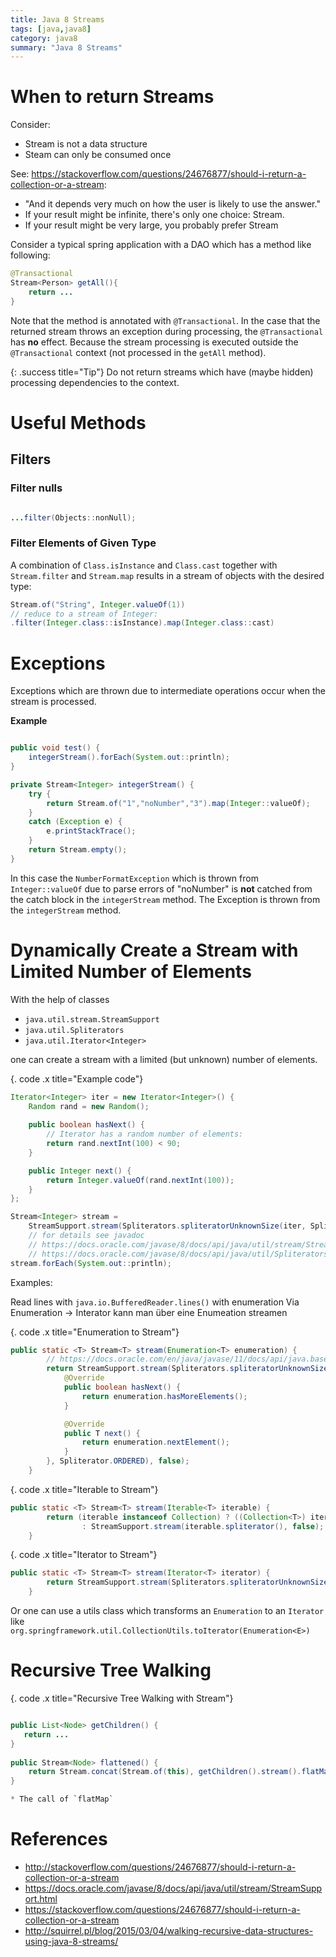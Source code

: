 ```yaml
---
title: Java 8 Streams
tags: [java,java8]
category: java8
summary: "Java 8 Streams"
---
```

# When to return Streams

Consider: 

* Stream is not a data structure
* Steam can only be consumed once

See:  <https://stackoverflow.com/questions/24676877/should-i-return-a-collection-or-a-stream>:

* "And it depends very much on how the user is likely to use the answer."
* If your result might be infinite, there's only one choice: Stream.
* If your result might be very large, you probably prefer Stream


<div class="danger" title="Returning Stream from DAO method with @Transactional annotation." markdown="1">

Consider a typical spring application with a DAO which has a method like following: 

~~~java
@Transactional
Stream<Person> getAll(){
	return ...
}
~~~

Note that the method is annotated with `@Transactional`. In the case that the returned stream throws an exception during processing, the `@Transactional` has **no** effect. Because the stream processing is executed outside the `@Transactional` context (not processed in the `getAll` method).

</div>

{: .success title="Tip"}
Do not return streams which have (maybe hidden) processing dependencies to the context.


# Useful Methods

## Filters

### Filter nulls

~~~ java

...filter(Objects::nonNull);
~~~

### Filter Elements of Given Type

A combination of `Class.isInstance` and `Class.cast` together with `Stream.filter` and `Stream.map` results in a stream of objects with the desired type:

~~~ java
Stream.of("String", Integer.valueOf(1))
// reduce to a stream of Integer:
.filter(Integer.class::isInstance).map(Integer.class::cast)
~~~

# Exceptions

Exceptions which are thrown due to intermediate operations occur when the stream is processed.

**Example** 

~~~java

public void test() {
    integerStream().forEach(System.out::println);
}

private Stream<Integer> integerStream() {
    try {
        return Stream.of("1","noNumber","3").map(Integer::valueOf);
    }
    catch (Exception e) {
        e.printStackTrace();
    }
    return Stream.empty();
}
~~~

In this case the `NumberFormatException` which is thrown from `Integer::valueOf` due to parse errors of "noNumber" is **not** catched from the catch block in the `integerStream` method. The Exception is thrown from the `integerStream` method.


# Dynamically Create a Stream with Limited Number of Elements 

With the help of classes

* `java.util.stream.StreamSupport`
* `java.util.Spliterators`
* `java.util.Iterator<Integer>`

one can create a stream with a limited (but unknown) number of elements.

{. code .x title="Example code"}
~~~java
Iterator<Integer> iter = new Iterator<Integer>() {
    Random rand = new Random();
    
    public boolean hasNext() {
        // Iterator has a random number of elements:
        return rand.nextInt(100) < 90;
    }

    public Integer next() {
        return Integer.valueOf(rand.nextInt(100));
    }
};

Stream<Integer> stream = 
    StreamSupport.stream(Spliterators.spliteratorUnknownSize(iter, Spliterator.ORDERED | Spliterator.NONNULL), false);
    // for details see javadoc 
    // https://docs.oracle.com/javase/8/docs/api/java/util/stream/StreamSupport.html
    // https://docs.oracle.com/javase/8/docs/api/java/util/Spliterators.html
stream.forEach(System.out::println);
~~~


Examples:

Read lines with `java.io.BufferedReader.lines()` with enumeration
    Via Enumeration -> Interator kann man über eine Enumeation streamen

{. code .x title="Enumeration to Stream"}
~~~java 
public static <T> Stream<T> stream(Enumeration<T> enumeration) {
        // https://docs.oracle.com/en/java/javase/11/docs/api/java.base/java/util/Enumeration.html#asIterator()
        return StreamSupport.stream(Spliterators.spliteratorUnknownSize(new Iterator<T>() {
            @Override
            public boolean hasNext() {
                return enumeration.hasMoreElements();
            }

            @Override
            public T next() {
                return enumeration.nextElement();
            }
        }, Spliterator.ORDERED), false);
    }
~~~

{. code .x title="Iterable to Stream"}
~~~java
public static <T> Stream<T> stream(Iterable<T> iterable) {
        return (iterable instanceof Collection) ? ((Collection<T>) iterable).stream()
                : StreamSupport.stream(iterable.spliterator(), false);
    }
~~~


{. code .x title="Iterator to Stream"}
~~~java
public static <T> Stream<T> stream(Iterator<T> iterator) {
        return StreamSupport.stream(Spliterators.spliteratorUnknownSize(iterator, 0), false);
    }
~~~

Or one can use a utils class which transforms an `Enumeration` to an `Iterator` like  `org.springframework.util.CollectionUtils.toIterator(Enumeration<E>)`

# Recursive Tree Walking

{. code .x title="Recursive Tree Walking with Stream"}
~~~java

public List<Node> getChildren() {
   return ...
}
 
public Stream<Node> flattened() {
    return Stream.concat(Stream.of(this), getChildren().stream().flatMap(Node::flattened));
}

* The call of `flatMap` 

~~~
# References

* <http://stackoverflow.com/questions/24676877/should-i-return-a-collection-or-a-stream>
* <https://docs.oracle.com/javase/8/docs/api/java/util/stream/StreamSupport.html>
* <https://stackoverflow.com/questions/24676877/should-i-return-a-collection-or-a-stream>
* <http://squirrel.pl/blog/2015/03/04/walking-recursive-data-structures-using-java-8-streams/>
